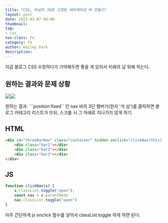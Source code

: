 ```yaml
---
title: "CSS, 바닐라 JS로 고정된 네비게이션 바 만들기"
layout: post
date: 2022-03-07 08:00
thumbnail: 
tag:
- css
nav-class: fe
category: fe
author: Hailey Park
description: 
---
```


지금 블로그 CSS 수정하다가 기억해두면 좋을 게 있어서 미래의 날 위해 적는다. 

## 원하는 결과와 문제 상황

<div style='display:flex;'>
    <img src=`{{site.baseurl}}/assets/images/fe/03031.png` />
    <img src=`{{site.baseurl}}/assets/images/fe/03032.png` />
</div>

원하는 결과: ```position:fixed`` 인 nav 바의 3단 햄버거(한자 '석 삼')를 클릭하면 블로그 카테고리 리스트가 뜨되, 스크롤 시 그 아래로 지나가지 않게 하기 


## HTML

```html
<div id="threeBarNav" class="container" hidden onclick="clickNav(this)">
    <div class="bar1"></div>
    <div class="bar2"></div>
    <div class="bar3"></div>
</div>
```

## JS
```js
function clickNav(x) {
    x.classList.toggle("open");
    const nav = x.parentNode
    nav.classList.toggle("open")
}
```

아주 간단하게 js onclick 함수를 넣어서 classList.toggle 하게 하면 된다.

